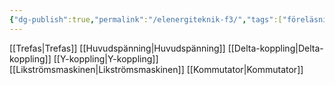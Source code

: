 ```yaml
---
{"dg-publish":true,"permalink":"/elenergiteknik-f3/","tags":["föreläsning","elenergiteknik"]}
---
```


[[Trefas\|Trefas]]
[[Huvudspänning\|Huvudspänning]]
[[Delta-koppling\|Delta-koppling]]
[[Y-koppling\|Y-koppling]]
[[Likströmsmaskinen\|Likströmsmaskinen]]
[[Kommutator\|Kommutator]]

